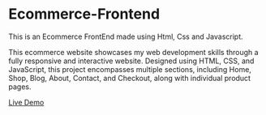 # Ecommerce-Frontend
This is an Ecommerce FrontEnd made using Html, Css and Javascript.

This ecommerce website showcases my web development skills through a fully responsive and interactive website. Designed using HTML, CSS, and JavaScript, this project encompasses multiple sections, including Home, Shop, Blog, About, Contact, and Checkout, along with individual product pages.

[Live Demo](https://rushdaansari.github.io/Ecommerce-Frontend/)

